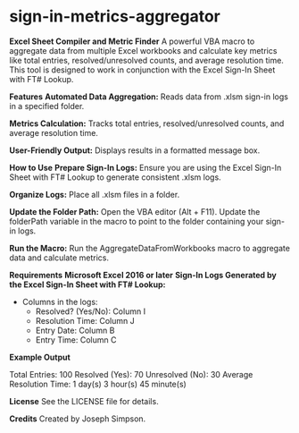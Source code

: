 # sign-in-metrics-aggregator

**Excel Sheet Compiler and Metric Finder**
A powerful VBA macro to aggregate data from multiple Excel workbooks and calculate key metrics like total entries, resolved/unresolved counts, and average resolution time. This tool is designed to work in conjunction with the Excel Sign-In Sheet with FT# Lookup.

**Features**
**Automated Data Aggregation:**
Reads data from .xlsm sign-in logs in a specified folder.

**Metrics Calculation:**
Tracks total entries, resolved/unresolved counts, and average resolution time.

**User-Friendly Output:**
Displays results in a formatted message box.

**How to Use**
**Prepare Sign-In Logs:**
Ensure you are using the Excel Sign-In Sheet with FT# Lookup to generate consistent .xlsm logs.

**Organize Logs:**
Place all .xlsm files in a folder.

**Update the Folder Path:**
Open the VBA editor (Alt + F11).
Update the folderPath variable in the macro to point to the folder containing your sign-in logs.

**Run the Macro:**
Run the AggregateDataFromWorkbooks macro to aggregate data and calculate metrics.

**Requirements**
**Microsoft Excel 2016 or later**
**Sign-In Logs Generated by the Excel Sign-In Sheet with FT# Lookup:**
- Columns in the logs:
  - Resolved? (Yes/No): Column I
  - Resolution Time: Column J
  - Entry Date: Column B
  - Entry Time: Column C
    
**Example Output**

Total Entries: 100
Resolved (Yes): 70
Unresolved (No): 30
Average Resolution Time: 1 day(s) 3 hour(s) 45 minute(s)

**License**
See the LICENSE file for details.

**Credits**
Created by Joseph Simpson.
